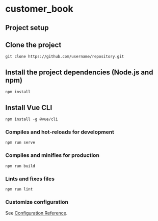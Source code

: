 # customer_book

## Project setup

## Clone the project
```
git clone https://github.com/username/repository.git
```

## Install the project dependencies (Node.js and npm)
```
npm install
```

## Install Vue CLI
```
npm install -g @vue/cli
```

### Compiles and hot-reloads for development
```
npm run serve
```

### Compiles and minifies for production
```
npm run build
```

### Lints and fixes files
```
npm run lint
```

### Customize configuration
See [Configuration Reference](https://cli.vuejs.org/config/).

